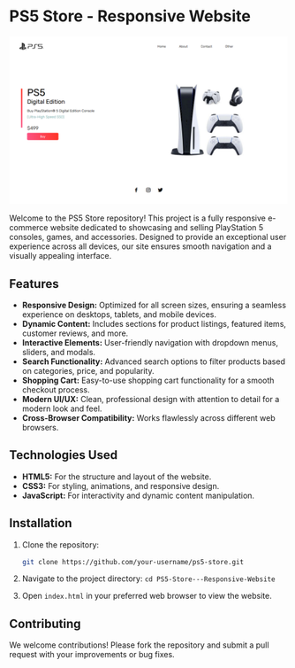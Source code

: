 # PS5 Store - Responsive Website

![alt text](img/image-1.png)

Welcome to the PS5 Store repository! This project is a fully responsive e-commerce website dedicated to showcasing and selling PlayStation 5 consoles, games, and accessories. Designed to provide an exceptional user experience across all devices, our site ensures smooth navigation and a visually appealing interface.

## Features

- **Responsive Design:** Optimized for all screen sizes, ensuring a seamless experience on desktops, tablets, and mobile devices.
- **Dynamic Content:** Includes sections for product listings, featured items, customer reviews, and more.
- **Interactive Elements:** User-friendly navigation with dropdown menus, sliders, and modals.
- **Search Functionality:** Advanced search options to filter products based on categories, price, and popularity.
- **Shopping Cart:** Easy-to-use shopping cart functionality for a smooth checkout process.
- **Modern UI/UX:** Clean, professional design with attention to detail for a modern look and feel.
- **Cross-Browser Compatibility:** Works flawlessly across different web browsers.

## Technologies Used

- **HTML5:** For the structure and layout of the website.
- **CSS3:** For styling, animations, and responsive design.
- **JavaScript:** For interactivity and dynamic content manipulation.

## Installation

1. Clone the repository:
   ```bash
   git clone https://github.com/your-username/ps5-store.git
   ```

2. Navigate to the project directory: `cd PS5-Store---Responsive-Website`

3. Open `index.html` in your preferred web browser to view the website.

## Contributing

We welcome contributions! Please fork the repository and submit a pull request with your improvements or bug fixes.